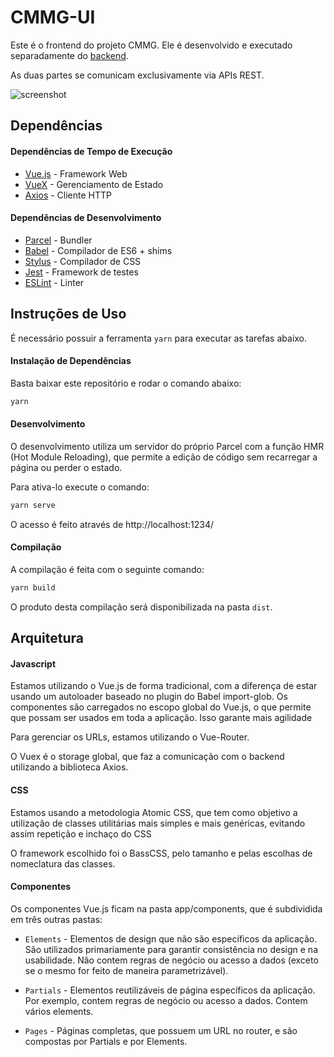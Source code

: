 # CMMG-UI

Este é o frontend do projeto CMMG. Ele é desenvolvido e executado separadamente do [backend](https://github.com/diogolundberg/cmmg).

As duas partes se comunicam exclusivamente via APIs REST.

![screenshot](https://user-images.githubusercontent.com/25377830/37004837-96e372b2-20b0-11e8-87d4-a2df5a33b660.png)


## Dependências

#### Dependências de Tempo de Execução

 - [Vue.js](http://vuejs.org) - Framework Web
 - [VueX](http://vuex.vuejs.org) - Gerenciamento de Estado
 - [Axios](https://github.com/axios/axios) - Cliente HTTP

#### Dependências de Desenvolvimento

 - [Parcel](http://github.com/parcel-bundler/parcel) - Bundler
 - [Babel](http://babeljs.io) - Compilador de ES6 + shims
 - [Stylus](http://stylus-lang.com) - Compilador de CSS
 - [Jest](https://facebook.github.io/jest/) - Framework de testes
 - [ESLint](https://eslint.org) - Linter

## Instruções de Uso

É necessário possuir a ferramenta `yarn` para executar as tarefas abaixo.

#### Instalação de Dependências

Basta baixar este repositório e rodar o comando abaixo:

```bash
yarn
```

#### Desenvolvimento

O desenvolvimento utiliza um servidor do próprio Parcel com a função HMR (Hot Module Reloading), que permite a edição de código sem recarregar a página ou perder o estado.

Para ativa-lo execute o comando:

```bash
yarn serve
```

O acesso é feito através de http://localhost:1234/

#### Compilação

A compilação é feita com o seguinte comando:

```bash
yarn build
```

O produto desta compilação será disponibilizada na pasta `dist`.

## Arquitetura

#### Javascript

Estamos utilizando o Vue.js de forma tradicional, com a diferença de estar usando um autoloader baseado no plugin do Babel import-glob. Os componentes são carregados no escopo global do Vue.js, o que permite que possam ser usados em toda a aplicação. Isso garante mais agilidade

Para gerenciar os URLs, estamos utilizando o Vue-Router.

O Vuex é o storage global, que faz a comunicação com o backend utilizando a biblioteca Axios.

#### CSS

Estamos usando a metodologia Atomic CSS, que tem como objetivo a utilização de classes utilitárias mais simples e mais genéricas, evitando assim repetição e inchaço do CSS

O framework escolhido foi o BassCSS, pelo tamanho e pelas escolhas de nomeclatura das classes.

#### Componentes

Os componentes Vue.js ficam na pasta app/components, que é subdividida em três outras pastas:

 - `Elements` - Elementos de design que não são específicos da aplicação. São utilizados primariamente para garantir consistência no design e na usabilidade. Não contem regras de negócio ou acesso a dados (exceto se o mesmo for feito de maneira parametrizável).

 - `Partials` - Elementos reutilizáveis de página específicos da aplicação. Por exemplo, contem regras de negócio ou acesso a dados. Contem vários elements.

 - `Pages` - Páginas completas, que possuem um URL no router, e são compostas por Partials e por Elements.
